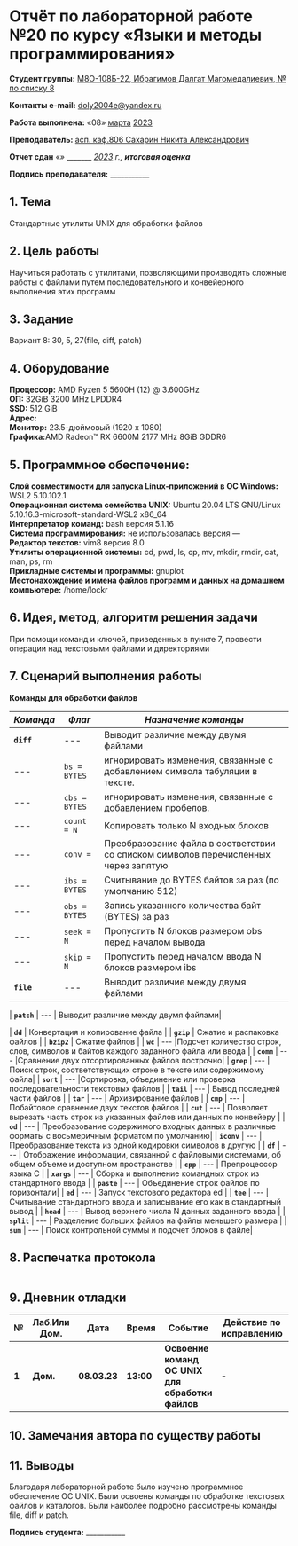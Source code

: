 # Отчёт по лабораторной работе №20 по курсу «Языки и методы программирования»

<b>Студент группы:</b> <ins>М8О-108Б-22, Ибрагимов Далгат Магомедалиевич, № по списку 8</ins>

<b>Контакты e-mail:</b> <ins>doly2004e@yandex.ru<ins>

<b>Работа выполнена:</b> «08» <ins>марта</ins> <ins>2023</ins>

<b>Преподаватель:</b> <ins>асп. каф.806 Сахарин Никита Александрович</ins>

<b>Отчет сдан</b> «_» <ins>_________</ins> <ins>2023</ins> г., <b>итоговая оценка</b> <ins>_</ins>

<b>Подпись преподавателя:</b> ___________

## 1. Тема

Стандартные утилиты UNIX для обработки файлов

## 2. Цель работы

Научиться работать с утилитами, позволяющими производить сложные работы с файлами путем последовательного и конвейерного выполнения этих программ

## 3. Задание

Вариант 8:  30, 5, 27(file, diff, patch)
## 4. Оборудование
<b>Процессор:</b> AMD Ryzen 5 5600H (12) @ 3.600GHz<br/>
<b>ОП:</b> 32GiB 3200 MHz LPDDR4<br/>
<b>SSD:</b> 512 GiB<br/>
<b>Адрес:</b> <br/>
<b>Монитор:</b> 23.5-дюймовый (1920 х 1080)<br/>
<b>Графика:</b>AMD Radeon™ RX 6600M 2177 MHz 8GiB GDDR6<br/>
## 5. Программное обеспечение:
<b>Слой совместимости для запуска Linux-приложений в ОС Windows:</b> WSL2 5.10.102.1<br/>
<b>Операционная система семейства UNIX:</b> Ubuntu 20.04 LTS GNU/Linux 5.10.16.3-microsoft-standard-WSL2 x86_64<br/>
<b>Интерпретатор команд:</b> bash версия 5.1.16<br/>
<b>Система программирования:</b> не использовалась версия —<br/>
<b>Редактор текстов:</b> vim8 версия 8.0<br/>
<b>Утилиты операционной системы:</b> cd, pwd, ls, cp, mv, mkdir, rmdir, cat, man, ps, rm<br/>
<b>Прикладные системы и программы:</b> gnuplot<br/>
<b>Местонахождение и имена файлов программ и данных на домашнем компьютере:</b> /home/lockr<br/>

## 6. Идея, метод, алгоритм решения задачи

При помощи команд и ключей, приведенных в пункте 7, провести операции над текстовыми файлами и директориями 

## 7. Сценарий выполнения работы

**Команды для обработки файлов**

| _Команда_ | _Флаг_ |_Назначение команды_ |
| --- | --- | --- |
| **``diff``** | ---  | Выводит различие между двумя файлами|
| --- | ``bs = BYTES`` | игнорировать изменения, связанные с добавлением символа табуляции в тексте. |
| --- | ``cbs = BYTES`` | игнорировать изменения, связанные с добавлением пробелов. |
| --- | ``count = N`` | Копировать только N входных блоков|
| --- | ``conv = `` | Преобразование файла в соответствии со списком символов перечисленных через запятую|
| --- | ``ibs = BYTES`` | Считывание до BYTES байтов за раз (по умолчанию 512) |
| --- | ``оbs = BYTES`` | Запись указанного количества байт (BYTES) за раз |
| --- | ``seek = N`` | Пропустить N блоков размером obs перед началом вывода |
| --- | ``skip = N`` | Пропустить перед началом ввода N блоков размером ibs|
| **``file``** | ---  | Выводит различие между двумя файлами|

| **``patch``** | ---  | Выводит различие между двумя файлами|

| **``dd``** | Конвертация и копирование файла  |
| **``gzip``** | Сжатие и распаковка файлов |
| **``bzip2``** | Сжатие файлов |
| **``wc``** | ---  |Подсчет количество строк, слов, символов и байтов каждого заданного файла или ввода |
| **``comm``** |  ---  |Сравнение двух отсортированных файлов построчно|
| **``grep``** |  ---  |Поиск строк, соответствующих строке в тексте или содержимому файла|
| **``sort``** |  ---  |Сортировка, объединение или проверка последовательности текстовых файлов |
| **``tail``** | ---  | Вывод последней части файлов |
| **``tar``** | ---  | Архивирование файлов |
| **``cmp``** |  ---  |Побайтовое сравнение двух текстов файлов |
| **``cut``** | ---  | Позволяет вырезать часть строк из указанных файлов или данных по конвейеру |
| **``od``** | ---  | Преобразование содержимого входных данных в различные форматы с восьмеричным форматом по умолчанию|
| **``iconv``** | ---  | Преобразование текста из одной кодировки символов в другую |
| **``df``** | ---  | Отображение информации, связанной с файловыми системами, об общем объеме и доступном пространстве |
| **``cpp``** | ---  | Препроцессор языка C |
| **``xargs``** | ---  | Сборка и выполнение командных строк из стандартного ввода |
| **``paste``** | ---  | Объединение строк файлов по горизонтали|
| **``ed``** | ---  | Запуск текстового редактора ed |
| **``tee``** | ---  | Считывание стандартного ввода и записывание его как в стандартный вывод |
| **``head``** | ---  | Вывод верхнего числа N данных заданного ввода |
| **``split``** | ---  | Разделение больших файлов на файлы меньшего размера |
| **``sum``** | ---  | Поиск контрольной суммы и подсчет блоков в файле|

## 8. Распечатка протокола

```
```


## 9. Дневник отладки

| **№** | **Лаб.Или Дом.** | **Дата** | **Время** | **Событие** | **Действие по исправлению** | **Примечание** |
| --- | --- | --- | --- | --- | --- | --- |
| **1** | **Дом.** | **08.03.23** | **13:00** | **Освоение команд ОС UNIX для обработки файлов** | **-** | **-** |

## 10. Замечания автора по существу работы


## 11. Выводы

Благодаря лабораторной работе было изучено программное обеспечение ОС UNIX. Были освоены команды по обработке текстовых файлов и каталогов. Были наиболее подробно рассмотрены команды file, diff и patch.

<b>Подпись студента:</b> ___________
